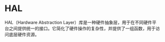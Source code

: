 # HAL
HAL（Hardware Abstraction Layer）库是一种硬件抽象层，用于在不同硬件平台之间提供统一的接口。它简化了硬件操作的复杂性，并提供了一组函数，用于访问底层硬件资源。
